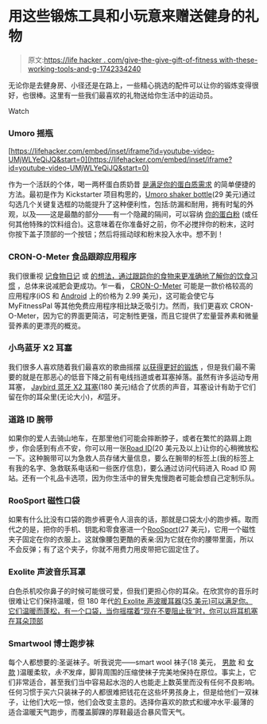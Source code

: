 # 用这些锻炼工具和小玩意来赠送健身的礼物

> 原文:[https://life hacker . com/give-the-give-gift-of-fitness with-these-working-tools-and-g-1742334240](https://lifehacker.com/give-the-gift-of-fitness-with-these-workout-tools-and-g-1742334240)

无论你是去健身房、小径还是在路上，一些精心挑选的配件可以让你的锻炼变得很好，也很棒。这里有一些我们最喜欢的礼物送给你生活中的运动员。

Watch

### Umoro 摇瓶

 [https://lifehacker.com/embed/inset/iframe?id=youtube-video-UMjWLYeQiJQ&start=0](https://lifehacker.com/embed/inset/iframe?id=youtube-video-UMjWLYeQiJQ&start=0) 

作为一个活跃的个体，喝一两杯蛋白质奶昔 [是满足你的蛋白质需求](http://vitals.lifehacker.com/this-infographic-shows-what-25-grams-of-protein-looks-l-1721365486) 的简单便捷的方法。最初是作为 Kickstarter 项目构思的，[Umoro shaker bottle](https://www.amazon.com/dp/B00NY3OHYA?asc_campaign=InlineText&asc_refurl=https://lifehacker.com/give-the-gift-of-fitness-with-these-workout-tools-and-g-1742334240&asc_source=&linkCode=ogi&psc=1&smid=AV66SG0VU11AG&tag=kinjalifehackerlink-20&th=1)(29 美元)通过勾选几个关键复选框的功能提升了这种便利性，包括:防漏和耐用，拥有时髦的外观，以及——这是最酷的部分——有一个隐藏的隔间，可以容纳 [你的蛋白粉](http://vitals.lifehacker.com/the-difference-between-various-kinds-of-protein-supplem-1710245649) (或任何其他特殊的饮料组合)。这意味着在你准备好之前，你不必搅拌你的粉末，这时你按下盖子顶部的一个按钮；然后将摇动球和粉末投入水中。想不到！

### CRON-O-Meter 食品跟踪应用程序

我们很重视 [记食物日记](http://lifehacker.com/keep-a-daily-food-diary-to-track-your-diet-lose-weight-5964540) 或 [的想法，通过跟踪你的食物来更准确地了解你的饮食习惯](http://vitals.lifehacker.com/transform-your-eating-your-start-to-finish-guide-to-fo-1727847868) ，总体来说减肥会更成功。乍一看， [CRON-O-Meter](https://cronometer.com/#) 可能是一款价格较高的应用程序(iOS 和 [Android](https://play.google.com/store/apps/details?id=com.cronometer.android&hl=en) 上的价格为 2.99 美元)，这可能会使它与 MyFitnessPal 等其他免费应用程序相比缺乏吸引力。然而，我们更喜欢 CRON-O-Meter，因为它的界面更简洁，可定制性更强，而且它提供了宏量营养素和微量营养素的更漂亮的概览。

### 小鸟蓝牙 X2 耳塞

我们很多人喜欢随着我们最喜欢的歌曲摇摆 [以获得更好的锻炼](http://lifehacker.com/why-music-helps-you-exercise-better-5991528) ，但是我们最不需要的就是在那恶心的低音下降之前有电线挡道或者耳塞掉落。虽然有许多运动专用耳塞， [Jaybird 蓝牙 X2 耳塞](http://smile.amazon.com/Jaybird-Sport-Wireless-Bluetooth-Headphones/dp/B013HSW4SM?asc_campaign=InlineText&asc_refurl=https://lifehacker.com/give-the-gift-of-fitness-with-these-workout-tools-and-g-1742334240&asc_source=&tag=kinjalifehackerlink-20)(180 美元)结合了优质的声音，耳塞设计有助于它们留在你的耳朵里(无论大小)，*和*蓝牙。

### 道路 ID 腕带

如果你的爱人去骑山地车，在那里他们可能会摔断脖子，或者在繁忙的路肩上跑步，你会感到有点不安，你可以用一张[Road ID](http://www.roadid.com/)(20 美元及以上)让你的心稍微放松一下。这种腕带可以为急救人员存储大量信息，要么在腕带的标签上(我的标签上有我的名字、急救联系电话和一些医疗信息)，要么通过访问代码进入 Road ID 网站。还有一个礼品卡选项，因为你生活中的冒失鬼慢跑者可能会想自己定制乐队。

### RooSport 磁性口袋

如果有什么比没有口袋的跑步裤更令人沮丧的话，那就是口袋太小的跑步裤。取而代之的是，把你的手机、钥匙和零食塞进一个[RooSport](http://smile.amazon.com/RooSport-2-0-Magnetic-Running-Pocket/dp/B00SVGRTJK?asc_campaign=InlineText&asc_refurl=https://lifehacker.com/give-the-gift-of-fitness-with-these-workout-tools-and-g-1742334240&asc_source=&tag=kinjalifehackerlink-20)(27 美元)，它用一个磁性夹子固定在你的衣服上。这就像腰包更酷的表亲:因为它就在你的腰带里面，所以不会反弹；有了这个夹子，你就不用费力用皮带把它固定住了。

### Exolite 声波音乐耳罩

白色杀机咬你鼻子的时候可能很可爱，但我们更担心你的耳朵。在欣赏你的音乐时很难让它们保持温暖，但 180 年代[的 Exolite 声波暖耳器(35 美元)可以满足你。它们温暖而蓬松，有一个口袋，当你摇摆着“现在不要阻止我”时，你可以将耳机塞在耳朵顶部](http://smile.amazon.com/180s-Exolite-Sonic-Ear-Warmer/dp/B00KJLEGPU?asc_campaign=InlineText&asc_refurl=https://lifehacker.com/give-the-gift-of-fitness-with-these-workout-tools-and-g-1742334240&asc_source=&tag=kinjalifehackerlink-20)

### Smartwool 博士跑步袜

每个人都想要的:圣诞袜子。听我说完——smart wool 袜子(18 美元， [男款](http://smile.amazon.com/Smartwool-Womens-Green-Ultra-Light/dp/B00EP52B6M?asc_campaign=InlineText&asc_refurl=https://lifehacker.com/give-the-gift-of-fitness-with-these-workout-tools-and-g-1742334240&asc_source=&tag=kinjalifehackerlink-20) 和 [女款](http://smile.amazon.com/SmartWool-Womens-Light-Elite-Socks/dp/B00M44B2MA?asc_campaign=InlineText&asc_refurl=https://lifehacker.com/give-the-gift-of-fitness-with-these-workout-tools-and-g-1742334240&asc_source=&tag=kinjalifehackerlink-20) )温暖柔软，*永不*发痒，脚背周围的压缩使袜子完美地保持在原位。事实上，它们非常适合，甚至我们当中容易起水泡的人也能走上数英里而没有任何不良影响。任何习惯于买六只装袜子的人都很难把钱花在这些坏男孩身上，但是给他们一双袜子，让他们大吃一惊，他们会改变主意的。选择你喜欢的款式和缓冲水平:最薄的适合温暖天气跑步，而覆盖脚踝的厚鞋最适合暴风雪天气。